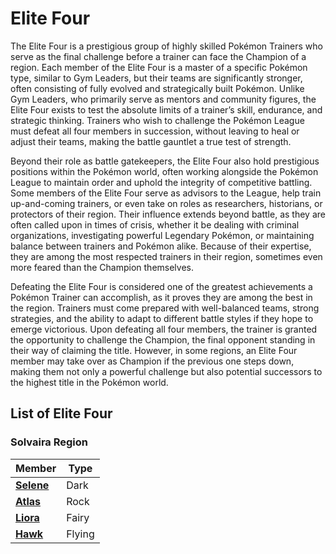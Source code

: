 # Elite Four

The Elite Four is a prestigious group of highly skilled Pokémon Trainers who serve as the final challenge before a trainer can face the Champion of a region. Each member of the Elite Four is a master of a specific Pokémon type, similar to Gym Leaders, but their teams are significantly stronger, often consisting of fully evolved and strategically built Pokémon. Unlike Gym Leaders, who primarily serve as mentors and community figures, the Elite Four exists to test the absolute limits of a trainer’s skill, endurance, and strategic thinking. Trainers who wish to challenge the Pokémon League must defeat all four members in succession, without leaving to heal or adjust their teams, making the battle gauntlet a true test of strength.

Beyond their role as battle gatekeepers, the Elite Four also hold prestigious positions within the Pokémon world, often working alongside the Pokémon League to maintain order and uphold the integrity of competitive battling. Some members of the Elite Four serve as advisors to the League, help train up-and-coming trainers, or even take on roles as researchers, historians, or protectors of their region. Their influence extends beyond battle, as they are often called upon in times of crisis, whether it be dealing with criminal organizations, investigating powerful Legendary Pokémon, or maintaining balance between trainers and Pokémon alike. Because of their expertise, they are among the most respected trainers in their region, sometimes even more feared than the Champion themselves.

Defeating the Elite Four is considered one of the greatest achievements a Pokémon Trainer can accomplish, as it proves they are among the best in the region. Trainers must come prepared with well-balanced teams, strong strategies, and the ability to adapt to different battle styles if they hope to emerge victorious. Upon defeating all four members, the trainer is granted the opportunity to challenge the Champion, the final opponent standing in their way of claiming the title. However, in some regions, an Elite Four member may take over as Champion if the previous one steps down, making them not only a powerful challenge but also potential successors to the highest title in the Pokémon world.

## List of Elite Four 

### Solvaira Region 

| Member | Type |  
|--------|------|  
| **[Selene](https://emeraldvoid.github.io/pokemon-scrapyard/Selene)** | Dark |  
| **[Atlas](https://emeraldvoid.github.io/pokemon-scrapyard/Atlas)** | Rock |  
| **[Liora](https://emeraldvoid.github.io/pokemon-scrapyard/Liora)** | Fairy |  
| **[Hawk](https://emeraldvoid.github.io/pokemon-scrapyard/Hawk)** | Flying |  
